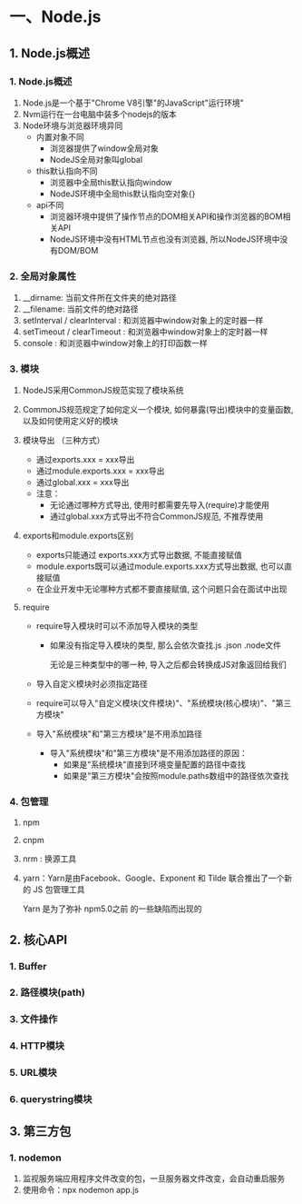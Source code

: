 # 一、Node.js

## 1. Node.js概述
### 1. Node.js概述
1. Node.js是一个基于"Chrome V8引擎"的JavaScript"运行环境"
2. Nvm运行在一台电脑中装多个nodejs的版本
3. Node环境与浏览器环境异同
   + 内置对象不同
     + 浏览器提供了window全局对象
     + NodeJS全局对象叫global
   + this默认指向不同
     + 浏览器中全局this默认指向window
     + NodeJS环境中全局this默认指向空对象{}
   + api不同
     + 浏览器环境中提供了操作节点的DOM相关API和操作浏览器的BOM相关API
     + NodeJS环境中没有HTML节点也没有浏览器, 所以NodeJS环境中没有DOM/BOM

### 2. 全局对象属性

1. __dirname: 当前文件所在文件夹的绝对路径
2. __filename: 当前文件的绝对路径
3. setInterval / clearInterval : 和浏览器中window对象上的定时器一样
4. setTimeout /  clearTimeout : 和浏览器中window对象上的定时器一样
5. console :  和浏览器中window对象上的打印函数一样

### 3. 模块

1. NodeJS采用CommonJS规范实现了模块系统

2. CommonJS规范规定了如何定义一个模块, 如何暴露(导出)模块中的变量函数, 以及如何使用定义好的模块

3. 模块导出 （三种方式）

   + 通过exports.xxx = xxx导出
   + 通过module.exports.xxx = xxx导出
   + 通过global.xxx = xxx导出
   + 注意：
     + 无论通过哪种方式导出, 使用时都需要先导入(require)才能使用
     + 通过global.xxx方式导出不符合CommonJS规范, 不推荐使用

4. exports和module.exports区别

   + exports只能通过 exports.xxx方式导出数据, 不能直接赋值
   + module.exports既可以通过module.exports.xxx方式导出数据, 也可以直接赋值
   + 在企业开发中无论哪种方式都不要直接赋值, 这个问题只会在面试中出现

5. require

   + require导入模块时可以不添加导入模块的类型

     + 如果没有指定导入模块的类型, 那么会依次查找.js .json .node文件

       无论是三种类型中的哪一种, 导入之后都会转换成JS对象返回给我们

   + 导入自定义模块时必须指定路径

   + require可以导入"自定义模块(文件模块)"、"系统模块(核心模块)"、"第三方模块"

   + 导入"系统模块"和"第三方模块"是不用添加路径

     + 导入"系统模块"和"第三方模块"是不用添加路径的原因：
       + 如果是"系统模块"直接到环境变量配置的路径中查找
       + 如果是"第三方模块"会按照module.paths数组中的路径依次查找

### 4. 包管理

1. npm

2. cnpm

3. nrm :  换源工具

4. yarn：Yarn是由Facebook、Google、Exponent 和 Tilde 联合推出了一个新的 JS 包管理工具

   Yarn 是为了弥补 npm5.0之前 的一些缺陷而出现的

## 2. 核心API

### 1. Buffer

### 2. 路径模块(path)

### 3. 文件操作

### 4. HTTP模块

### 5. URL模块

### 6. querystring模块

## 3. 第三方包

### 1. nodemon

1. 监视服务端应用程序文件改变的包，一旦服务器文件改变，会自动重启服务
2. 使用命令：npx nodemon app.js
